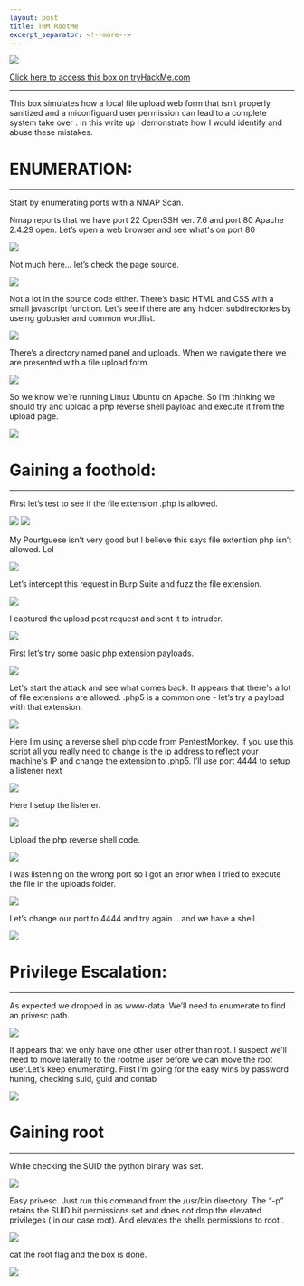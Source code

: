 ```yaml
---
layout: post
title: THM RootMe
excerpt_separator: <!--more-->
---
```

<img src="/img/rootme/0.head.png">
<!--more--> 

<a href="https://tryhackme.com/room/rrootme" target="_blank" > Click here to access this box on tryHackMe.com</a>
<hr>

<p> This box simulates how a local file upload web form that isn’t properly sanitized and a miconfiguard user permission can lead to a complete system take over . In this write up I demonstrate how I would identify and abuse these mistakes. </p>    

<H1> ENUMERATION:</H1>

<hr>

<p> Start by enumerating  ports with a NMAP Scan.</p>
<p>Nmap reports that we have port 22 OpenSSH ver. 7.6 and port 80 Apache 2.4.29 open. Let’s open a web browser and see what's on port 80</p>
<img src="/img/rootme/1.nmap-scan.png">

<p>Not much here… let’s check the page source.</p>
<img src="/img/rootme/2.defualt-webpage.png">

<p>Not a lot in the source code either. There’s basic HTML and CSS with a small javascript function. Let’s see if there are any hidden subdirectories by useing gobuster and common wordlist.</p>
<img src="/img/rootme/4.gobuster-common.png">

<p>There’s a directory named panel and uploads. When we navigate there we are presented with a file upload form.</p>
<img src="/img/rootme/5.gobuster-panel.png">

<p>So we know we’re running Linux Ubuntu on Apache. So I’m thinking we should try and upload a php reverse shell payload and execute it from the upload page. </p>
<img src="/img/rootme/6.uploads-page.png">

<H1> Gaining a foothold:</H1>
<hr>
<p>First let’s test to see if the file extension .php is allowed.</p>
<img src="/img/rootme/7.test-php">
<img src="/img/rootme/8.test-upload.png">

<p>My Pourtguese isn’t very good but I believe this says file extention php isn’t allowed. Lol</p>
<img src="/img/rootme/9.test-upload-fail.png">

<p>Let’s intercept this request in Burp Suite and fuzz the file extension. </p>
<img src="/img/rootme/10.Burp-request.png">

<p>I captured the upload post request and sent it to intruder. </p>
<img src="/img/rootme/11.Burp-intruder.png">

<p>First let’s try some basic php extension payloads.</p>
<img src="/img/rootme/12.Burp-payloads.png">

<p>Let's start the attack and see what comes back. It appears that there's a lot of file extensions are allowed. .php5 is a common one - let’s try a payload with that extension. </p>
<img src="/img/rootme/13.files-success.png">

<p>Here I’m using a reverse shell php code from PentestMonkey. If you use this script all you really need to change is the ip address to reflect your machine's IP and change the extension to .php5. I’ll use port 4444 to setup a listener next</p>
<img src="/img/rootme/15.pentsetMonky-rev-shell.png">

<p>Here I setup the listener. </p>
<img src="/img/rootme/14.nc-listner.png">

<p>Upload the php reverse shell code.</p>
<img src="/img/rootme/16.payload-upload.png">

<p>I was listening on the wrong port so I got an error when I tried to execute the file in the uploads folder.</p>
<img src="/img/rootme/17.worng-port.png.png">

<p>Let’s change our port to 4444 and try again... and we have a shell.</p>
<img src="/img/rootme/18.first-shell.png">

<h1> Privilege Escalation:  </h1>
<hr>
<p>As expected we dropped in as www-data. We’ll need to enumerate to find an privesc path.</p>
<img src="/img/rootme/19.whoami.png">

<p>It appears that we only have one other user other than root. I suspect we’ll need to move laterally to the rootme user before we can move the root user.Let’s keep enumerating. First I’m going for the easy wins by password huning, checking suid, guid and contab </p>
<img src="/img/rootme/20.users.png">

<H1>Gaining root </H1>
<hr>
<p>While checking the SUID the python binary was set.</p>
<img src="/img/rootme/21.python-setuid.png">


<p>Easy privesc. Just run this command from the /usr/bin directory. The “-p” retains  the SUID bit permissions  set and does not drop the elevated privileges ( in our case root). And elevates the shells permissions to root . </p>
<img src="/img/rootme/22.root-esclation..png">


<p>cat the root flag and the box is done.</p>
<img src="/img/rootme/23.root.txt.png">
